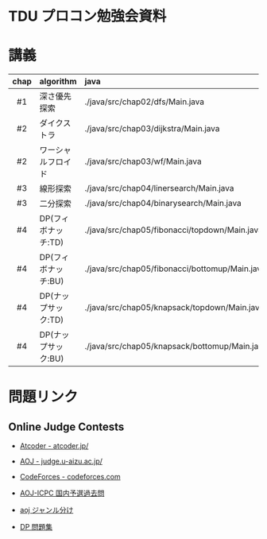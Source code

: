 TDU プロコン勉強会資料
===


# 講義


| chap    | algorithm              | java                                           | c++                            |
| :-----: | :--------------------- | :---                                           | :-----                         |
| #1      | 深さ優先探索           | ./java/src/chap02/dfs/Main.java                | ./cpp/chap02_dfs.cpp           |
| #2      | ダイクストラ           | ./java/src/chap03/dijkstra/Main.java           | ./cpp/chap03_dijkstra.cpp      |
| #2      | ワーシャルフロイド     | ./java/src/chap03/wf/Main.java                 | ./cpp/chap03_wf.cpp            |
| #3      | 線形探索               | ./java/src/chap04/linersearch/Main.java        | ./cpp/chap04_liner_search.cpp  |
| #3      | 二分探索               | ./java/src/chap04/binarysearch/Main.java       | ./cpp/chap04_binary_search.cpp |
| #4      | DP(フィボナッチ:TD)    | ./java/src/chap05/fibonacci/topdown/Main.java  | ./cpp/chap05_fibonacci_td.cpp  |
| #4      | DP(フィボナッチ:BU)    | ./java/src/chap05/fibonacci/bottomup/Main.java | ./cpp/chap05_fibonacci_bu.cpp  |
| #4      | DP(ナップサック:TD)    | ./java/src/chap05/knapsack/topdown/Main.java   | ./cpp/chap05_knapsack_td.cpp   |
| #4      | DP(ナップサック:BU)    | ./java/src/chap05/knapsack/bottomup/Main.java  | ./cpp/chap05_knapsack_bu.cpp   |


# 問題リンク

## Online Judge Contests

* [Atcoder - atcoder.jp/](http://atcoder.jp/)
* [AOJ - judge.u-aizu.ac.jp/](http://judge.u-aizu.ac.jp/onlinejudge/index.jsp)
* [CodeForces - codeforces.com](http://codeforces.com/)


* [AOJ-ICPC 国内予選過去問](http://ichyo.jp/aoj-icpc/?aoj_rivals=&sort2_order=desc&year_max=&source4=0&aoj_username=&point_max=1200&sort1_order=asc&source2=0&source3=0&source1=1&point_min=100&sort2_by=num_aoj_acceptances&year_min=&sort1_by=point)
* [aoj ジャンル分け](http://d.hatena.ne.jp/otaks/20111026/1319629788)
* [DP 問題集](http://d.hatena.ne.jp/kyuridenamida/20111009/1318091499)
